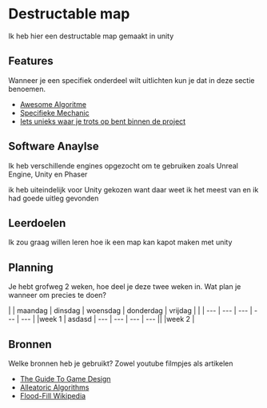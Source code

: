 # Destructable map
Ik heb hier een destructable map gemaakt in unity 

## Features
Wanneer je een specifiek onderdeel wilt uitlichten kun je dat in deze sectie benoemen.

- [Awesome Algoritme](link)
- [Specifieke Mechanic](link)
- [Iets unieks waar je trots op bent binnen de project](link)

## Software Anaylse 
Ik heb verschillende engines opgezocht om te gebruiken zoals Unreal Engine, Unity en Phaser

ik heb uiteindelijk voor Unity gekozen want daar weet ik het meest van en ik had goede uitleg gevonden

## Leerdoelen 
Ik zou graag willen leren hoe ik een map kan kapot maken met unity


## Planning 
Je hebt grofweg 2 weken, hoe deel je deze twee weken in. Wat plan je wanneer om precies te doen?

| | maandag | dinsdag | woensdag | donderdag | vrijdag |
| | --- | --- | --- | --- | --- |
|week 1 | asdasd | --- | --- | --- | --- ||
|week 2 |

## Bronnen
Welke bronnen heb je gebruikt? Zowel youtube filmpjes als artikelen

- [The Guide To Game Design](link)
- [Alleatoric Algorithms](link)
- [Flood-Fill Wikipedia](link)
